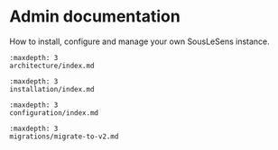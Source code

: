 # Admin documentation

How to install, configure and manage your own SousLeSens instance.

```{toctree}
:maxdepth: 3
architecture/index.md
```

```{toctree}
:maxdepth: 3
installation/index.md
```

```{toctree}
:maxdepth: 3
configuration/index.md
```

```{toctree}
:maxdepth: 3
migrations/migrate-to-v2.md
```